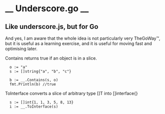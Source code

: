 __ Underscore.go __
==========================================

Like underscore.js, but for Go
------------------------------------------

And yes, I am aware that the whole idea is not particularly very TheGoWay™, but it is useful as a learning exercise, and it is useful for moving fast and optimising later.


Contains returns true if an object is in a slice.
```
  o := "a"
  s := []string{"a", "b", "c"}

  b := __.Contains(s, o)
  fmt.Println(b) //true
```


ToInterface converts a slice of arbitrary type []T into []interface{}

```
  s := []int{1, 1, 3, 5, 8, 13}
  i := __.ToInterface(s)
```
